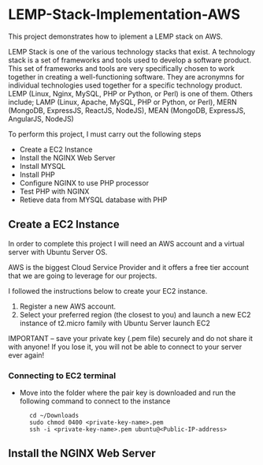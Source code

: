 # LEMP-Stack-Implementation-AWS
This project demonstrates how to iplement a LEMP stack on AWS.

LEMP Stack is one of the various technology stacks that exist. A technology stack is a set of frameworks and tools used to develop a software product. This set of frameworks and tools are very specifically chosen to work together in creating a well-functioning software. They are acronymns for individual technologies used together for a specific technology product. LEMP (Linux, Nginx, MySQL, PHP or Python, or Perl) is one of them. Others include; LAMP (Linux, Apache, MySQL, PHP or Python, or Perl), MERN (MongoDB, ExpressJS, ReactJS, NodeJS), MEAN (MongoDB, ExpressJS, AngularJS, NodeJS)

To perform this project, I must carry out the following steps
- Create a EC2 Instance
- Install the NGINX Web Server
- Install MYSQL
- Install PHP
- Configure NGINX to use PHP processor
- Test PHP with NGINX
- Retieve data from MYSQL database with PHP

## Create a EC2 Instance
In order to complete this project I will need an AWS account and a virtual server with Ubuntu Server OS.

AWS is the biggest Cloud Service Provider and it offers a free tier account that we are going to leverage for our projects.

I followed the instructions below to create your EC2 instance.

1. Register a new AWS account.
2. Select your preferred region (the closest to you) and launch a new EC2 instance of t2.micro family with Ubuntu Server launch EC2
   
IMPORTANT – save your private key (.pem file) securely and do not share it with anyone! If you lose it, you will not be able to connect to your server ever again!

### Connecting to EC2 terminal
- Move into the folder where the pair key is downloaded and run the following command to connect to the instance
```
      cd ~/Downloads
      sudo chmod 0400 <private-key-name>.pem
      ssh -i <private-key-name>.pem ubuntu@<Public-IP-address>
```

## Install the NGINX Web Server




